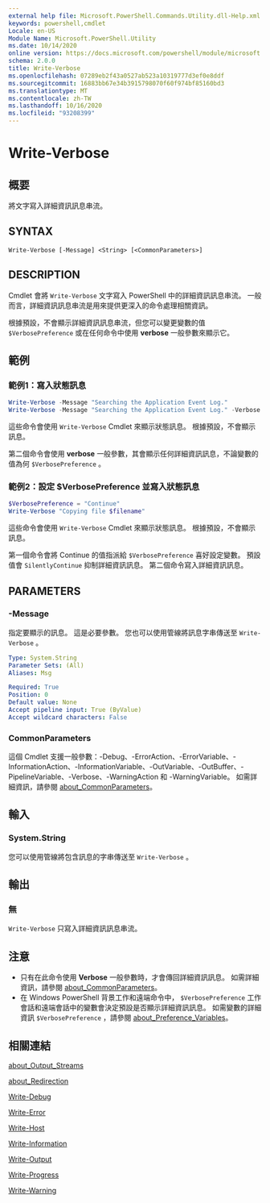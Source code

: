 ```yaml
---
external help file: Microsoft.PowerShell.Commands.Utility.dll-Help.xml
keywords: powershell,cmdlet
Locale: en-US
Module Name: Microsoft.PowerShell.Utility
ms.date: 10/14/2020
online version: https://docs.microsoft.com/powershell/module/microsoft.powershell.utility/write-verbose?view=powershell-6&WT.mc_id=ps-gethelp
schema: 2.0.0
title: Write-Verbose
ms.openlocfilehash: 07289eb2f43a0527ab523a10319777d3ef0e8ddf
ms.sourcegitcommit: 16883bb67e34b3915798070f60f974bf85160bd3
ms.translationtype: MT
ms.contentlocale: zh-TW
ms.lasthandoff: 10/16/2020
ms.locfileid: "93208399"
---
```

# Write-Verbose

## 概要
將文字寫入詳細資訊訊息串流。

## SYNTAX

```
Write-Verbose [-Message] <String> [<CommonParameters>]
```

## DESCRIPTION

Cmdlet 會將 `Write-Verbose` 文字寫入 PowerShell 中的詳細資訊訊息串流。 一般而言，詳細資訊訊息串流是用來提供更深入的命令處理相關資訊。

根據預設，不會顯示詳細資訊訊息串流，但您可以變更變數的值 `$VerbosePreference` 或在任何命令中使用 **verbose** 一般參數來顯示它。

## 範例

### 範例1：寫入狀態訊息

```powershell
Write-Verbose -Message "Searching the Application Event Log."
Write-Verbose -Message "Searching the Application Event Log." -Verbose
```

這些命令會使用 `Write-Verbose` Cmdlet 來顯示狀態訊息。 根據預設，不會顯示訊息。

第二個命令會使用 **verbose** 一般參數，其會顯示任何詳細資訊訊息，不論變數的值為何 `$VerbosePreference` 。

### 範例2：設定 $VerbosePreference 並寫入狀態訊息

```powershell
$VerbosePreference = "Continue"
Write-Verbose "Copying file $filename"
```

這些命令會使用 `Write-Verbose` Cmdlet 來顯示狀態訊息。 根據預設，不會顯示訊息。

第一個命令會將 Continue 的值指派給 `$VerbosePreference` 喜好設定變數。 預設值會 `SilentlyContinue` 抑制詳細資訊訊息。 第二個命令寫入詳細資訊訊息。

## PARAMETERS

### -Message

指定要顯示的訊息。 這是必要參數。 您也可以使用管線將訊息字串傳送至 `Write-Verbose` 。

```yaml
Type: System.String
Parameter Sets: (All)
Aliases: Msg

Required: True
Position: 0
Default value: None
Accept pipeline input: True (ByValue)
Accept wildcard characters: False
```

### CommonParameters

這個 Cmdlet 支援一般參數：-Debug、-ErrorAction、-ErrorVariable、-InformationAction、-InformationVariable、-OutVariable、-OutBuffer、-PipelineVariable、-Verbose、-WarningAction 和 -WarningVariable。 如需詳細資訊，請參閱 [about_CommonParameters](../Microsoft.PowerShell.Core/About/about_CommonParameters.md)。

## 輸入

### System.String

您可以使用管線將包含訊息的字串傳送至 `Write-Verbose` 。

## 輸出

### 無

`Write-Verbose` 只寫入詳細資訊訊息串流。

## 注意

- 只有在此命令使用 **Verbose** 一般參數時，才會傳回詳細資訊訊息。 如需詳細資訊，請參閱 [about_CommonParameters](https://go.microsoft.com/fwlink/?LinkID=113216)。
- 在 Windows PowerShell 背景工作和遠端命令中， `$VerbosePreference` 工作會話和遠端會話中的變數會決定預設是否顯示詳細資訊訊息。
  如需變數的詳細資訊 `$VerbosePreference` ，請參閱 [about_Preference_Variables](../Microsoft.PowerShell.Core/About/about_Preference_Variables.md)。

## 相關連結

[about_Output_Streams](../Microsoft.PowerShell.Core/About/about_Output_Streams.md)

[about_Redirection](../Microsoft.PowerShell.Core/About/about_Redirection.md)

[Write-Debug](Write-Debug.md)

[Write-Error](Write-Error.md)

[Write-Host](Write-Host.md)

[Write-Information](Write-Information.md)

[Write-Output](Write-Output.md)

[Write-Progress](Write-Progress.md)

[Write-Warning](Write-Warning.md)
